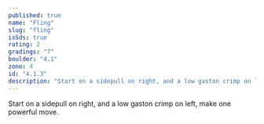 ```yaml
---
published: true
name: "Fling"
slug: "fling"
isSds: true
rating: 2
gradings: "7"
boulder: "4.1"
zone: 4
id: "4.1.3"
description: "Start on a sidepull on right, and a low gaston crimp on left, make one powerful move."
---
```


Start on a sidepull on right, and a low gaston crimp on left, make one powerful move.
